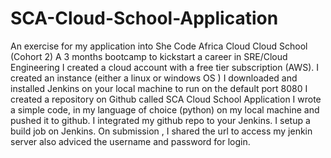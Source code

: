 # SCA-Cloud-School-Application
An exercise for my application into She Code Africa Cloud Cloud School (Cohort 2)
A 3 months bootcamp to kickstart a career in SRE/Cloud Engineering
I created a cloud account with a free tier subscription (AWS).
I created an instance (either a linux or windows OS )
I downloaded and installed Jenkins on your local machine to run on the default port 8080
I created a repository on Github called SCA Cloud School Application
I wrote a simple code, in my language of choice (python) on my local machine and pushed it to github.
I integrated my github repo to your Jenkins.
I setup a build job on Jenkins.
On submission , I shared the url to access my jenkin server also adviced the username and password for login.
